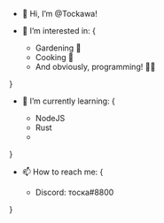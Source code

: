 - 👋 Hi, I’m @Tockawa!
- 👀 I’m interested in: {

  - Gardening 🌾
  - Cooking 🍲
  - And obviously, programming! 👨‍💻
  
}
- 🌱 I’m currently learning: {

  - NodeJS
  - Rust
  - 
 }
- 📫 How to reach me: {

  - Discord: тоска#8800

}
